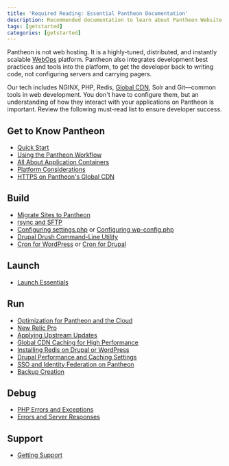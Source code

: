 ```yaml
---
title: 'Required Reading: Essential Pantheon Documentation'
description: Recommended documentation to learn about Pantheon Website Management Platform's technologies.
tags: [getstarted]
categories: [getstarted]
---
```

Pantheon is not web hosting. It is a highly-tuned, distributed, and instantly scalable [WebOps](https://en.wikipedia.org/wiki/Web_operations) platform. Pantheon also integrates development best practices and tools into the platform, to get the developer back to writing code, not configuring servers and carrying pagers.

Our tech includes NGINX, PHP, Redis, [Global CDN](/global-cdn-caching/), Solr and Git—common tools in web development. You don't have to configure them, but an understanding of how they interact with your applications on Pantheon is important. Review the following must-read list to ensure developer success.

## Get to Know Pantheon

- [Quick Start](/guides/quickstart/)
- [Using the Pantheon Workflow](/pantheon-workflow/)
- [All About Application Containers](/application-containers/)
- [Platform Considerations](/platform-considerations/)
- [HTTPS on Pantheon's Global CDN](/https)

## Build
- [Migrate Sites to Pantheon](/migrate)
- [rsync and SFTP](/rsync-and-sftp)
- [Configuring settings.php](/settings-php) or [Configuring wp-config.php](/wp-config-php)
- [Drupal Drush Command-Line Utility](/drush)
- [Cron for WordPress](/wordpress-cron) or [Cron for Drupal](/drupal-cron)

## Launch
- [Launch Essentials](/guides/launch)

## Run
- [Optimization for Pantheon and the Cloud](/cloud-optimization/)
- [New Relic Pro](/new-relic/)
- [Applying Upstream Updates](/core-updates/)
- [Global CDN Caching for High Performance](/global-cdn-caching/)
- [Installing Redis on Drupal or WordPress](/redis/)
- [Drupal Performance and Caching Settings](/drupal-cache/)
- [SSO and Identity Federation on Pantheon](/sso/)
- [Backup Creation](/backups/)

## Debug
- [PHP Errors and Exceptions](/php-errors/)
- [Errors and Server Responses](/errors-and-server-responses/)

## Support
- [Getting Support](/support/)


